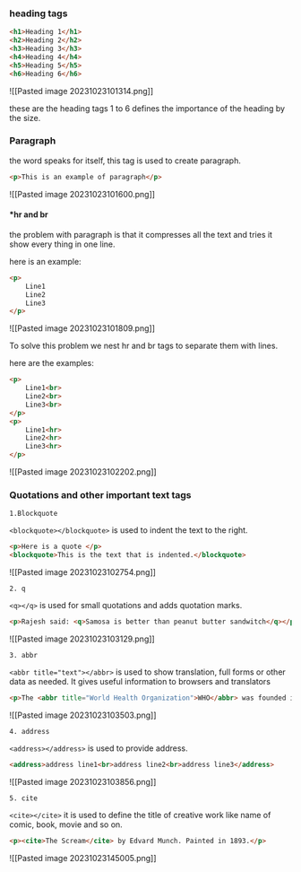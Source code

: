 ### heading tags

```html
<h1>Heading 1</h1>  
<h2>Heading 2</h2>  
<h3>Heading 3</h3>  
<h4>Heading 4</h4>  
<h5>Heading 5</h5>  
<h6>Heading 6</h6>
```

![[Pasted image 20231023101314.png]]

these are the heading tags 1 to 6 defines the importance of the heading by the size.

### Paragraph

the word speaks for itself, this tag is used to create paragraph.

```html
<p>This is an example of paragraph</p>
```

![[Pasted image 20231023101600.png]]

#### *hr and br

the problem with paragraph is that it compresses all the text and tries it show every thing in one line. 

here is an example:
```html
<p>
	Line1
    Line2
    Line3
</p>
```

![[Pasted image 20231023101809.png]]

To solve this problem we nest hr and br tags to separate them with lines.

here are the examples:
```html
<p>
	Line1<br>
    Line2<br>
    Line3<br>
</p>
<p>
	Line1<hr>
    Line2<hr>
    Line3<hr>
</p>
```

![[Pasted image 20231023102202.png]]

### Quotations and other important text tags

	1.Blockquote

``<blockquote></blockquote>`` is used to indent the text to the right.
```html
<p>Here is a quote </p>
<blockquote>This is the text that is indented.</blockquote>
```

![[Pasted image 20231023102754.png]]

	2. q 

`<q></q>` is used for small quotations and adds quotation marks.
```html
<p>Rajesh said: <q>Samosa is better than peanut butter sandwitch</q></p>
```

![[Pasted image 20231023103129.png]]

	3. abbr

`<abbr title="text"></abbr>` is used to show translation, full forms or other data as needed. It gives useful information to browsers and translators
```html
<p>The <abbr title="World Health Organization">WHO</abbr> was founded in 1948.</p>
```

![[Pasted image 20231023103503.png]]

	4. address

`<address></address>` is used to provide address.
```html
<address>address line1<br>address line2<br>address line3</address>
```

![[Pasted image 20231023103856.png]]

	5. cite

`<cite></cite>` it is used to define the title of creative work like name of comic, book, movie and so on.
```html
<p><cite>The Scream</cite> by Edvard Munch. Painted in 1893.</p>
```

![[Pasted image 20231023145005.png]]
